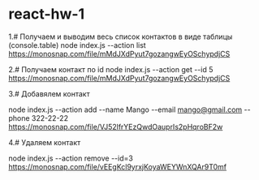 # react-hw-1

1.# Получаем и выводим весь список контактов в виде таблицы (console.table)
node index.js --action list
https://monosnap.com/file/mMdJXdPyut7gozangwEyOSchypdjCS

2.# Получаем контакт по id
node index.js --action get --id 5
https://monosnap.com/file/mMdJXdPyut7gozangwEyOSchypdjCS

3.# Добавялем контакт

node index.js --action add --name Mango --email mango@gmail.com --phone 322-22-22
https://monosnap.com/file/VJ52lfrYEzQwdOauprIs2pHqroBF2w

4.# Удаляем контакт

node index.js --action remove --id=3
https://monosnap.com/file/vEEgKcl9yrxjKoyaWEYWnXQAr9T0mf

